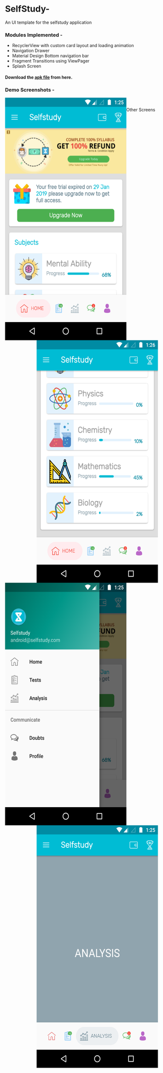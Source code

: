# SelfStudy-
An UI template for the selfstudy application

### Modules Implemented - 
  - RecyclerView with custom card layout and loading animation
  - Navigation Drawer
  - Material Design Bottom navigation bar
  - Fragment Transitions using ViewPager
  - Splash Screen

#### Download the [apk file](https://drive.google.com/open?id=1XDIsuIRp5Oxk2p2Z3dqluvRuq1LVhwUY) from here.
  
### Demo Screenshots - 

<img align="left" width="400" height="800" src="https://github.com/suvamjain/SelfStudy-/blob/master/demo_screenshots/home.png">
  
<img align="right" width="400" height="800" src="https://github.com/suvamjain/SelfStudy-/blob/master/demo_screenshots/subjects.png">
 
<br /><p> Other Screens </p> <br />
  
<img align="left" width="400" height="800" src="https://github.com/suvamjain/SelfStudy-/blob/master/demo_screenshots/nav_bar.png">

<img align="right" width="400" height="800" src="https://github.com/suvamjain/SelfStudy-/blob/master/demo_screenshots/other_tabs.png">


